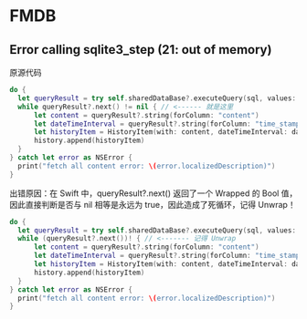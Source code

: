 # FMDB

## Error calling sqlite3_step (21: out of memory)

原源代码

```swift
do {
  let queryResult = try self.sharedDataBase?.executeQuery(sql, values: nil)
  while queryResult?.next() != nil { // <------ 就是这里
      let content = queryResult?.string(forColumn: "content")
      let dateTimeInterval = queryResult?.string(forColumn: "time_stamp")
      let historyItem = HistoryItem(with: content, dateTimeInterval: dateTimeInterval)
      history.append(historyItem)
  }
} catch let error as NSError {
  print("fetch all content error: \(error.localizedDescription)")
}
```

出错原因：在 Swift 中，queryResult?.next() 返回了一个 Wrapped 的 Bool 值，因此直接判断是否与 nil 相等是永远为 true，因此造成了死循环，记得 Unwrap！

```swift
do {
  let queryResult = try self.sharedDataBase?.executeQuery(sql, values: nil)
  while (queryResult?.next())! { // <------- 记得 Unwrap
      let content = queryResult?.string(forColumn: "content")
      let dateTimeInterval = queryResult?.string(forColumn: "time_stamp")
      let historyItem = HistoryItem(with: content, dateTimeInterval: dateTimeInterval)
      history.append(historyItem)
  }
} catch let error as NSError {
  print("fetch all content error: \(error.localizedDescription)")
}
```

